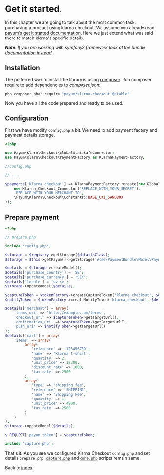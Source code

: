 # Get it started.

In this chapter we are going to talk about the most common task: purchasing a product using klarna checkout.
We assume you already read [payum's get it started documentation](https://github.com/Payum/Payum/blob/master/docs/get-it-started.md).
Here we just extend what was said there to match klarna's specific details.

_**Note**: If you are working with symfony2 framework look at the bundle [documentation instead](https://github.com/Payum/PayumBundle/blob/master/Resources/doc/index.md)._

## Installation

The preferred way to install the library is using [composer](http://getcomposer.org/).
Run composer require to add dependencies to _composer.json_:

```bash
php composer.phar require "payum/klarna-checkout:@stable"
```

Now you have all the code prepared and ready to be used.

## Configuration

First we have modify `config.php` a bit.
We need to add payment factory and payment details storage.

```php
<?php

use Payum\Klarn\Checkout\GlobalStateSafeConnector;
use Payum\Klarn\Checkout\PaymentFactory as KlarnaPaymentFactory;

//config.php

// ...

$payments['klarna_checkout'] => KlarnaPaymentFactory::create(new GlobalStateSafeConnector(
    new Klarna_Checkout_Connector('REPLACE_WITH_YOUR_SECRET'),
    'REPLACE_WITH_YOUR_MERCHANT_ID',
    \Payum\Klarna\Checkout\Constants::BASE_URI_SANDBOX
));
```

## Prepare payment

```php
<?php

// prepare.php

include 'config.php';

$storage = $registry->getStorage($detailsClass);
$storage = $this->getPayum()->getStorage('Acme\PaymentBundle\Model\PaymentDetails');

$details = $storage->createModel();
$details['purchase_country'] = 'SE';
$details['purchase_currency'] = 'SEK';
$details['locale'] = 'sv-se';
$storage->updateModel($details);

$captureToken = $tokenFactory->createCaptureToken('klarna_checkout', $details, 'done.php');
$notifyToken = $tokenFactory->createNotifyToken('klarna_checkout', $details);

$details['merchant'] = array(
    'terms_uri' => 'http://example.com/terms',
    'checkout_uri' => $captureToken->getTargetUrl(),
    'confirmation_uri' => $captureToken->getTargetUrl(),
    'push_uri' => $notifyToken->getTargetUrl()
);
$details['cart'] = array(
    'items' => array(
         array(
            'reference' => '123456789',
            'name' => 'Klarna t-shirt',
            'quantity' => 2,
            'unit_price' => 12300,
            'discount_rate' => 1000,
            'tax_rate' => 2500
         ),
         array(
            'type' => 'shipping_fee',
            'reference' => 'SHIPPING',
            'name' => 'Shipping Fee',
            'quantity' => 1,
            'unit_price' => 4900,
            'tax_rate' => 2500
         )
    )
);
$storage->updateModel($details);

$_REQUEST['payum_token'] = $captureToken;

include 'capture.php';
```

That's it. As you see we configured Klarna Checkout `config.php` and set details `prepare.php`.
[`capture.php`](https://github.com/Payum/Payum/blob/master/src/Payum/Core/Resources/docs/capture-script.md) and [`done.php`](https://github.com/Payum/Payum/blob/master/src/Payum/Core/Resources/docs/done-script.md) scripts remain same.

Back to [index](index.md).
